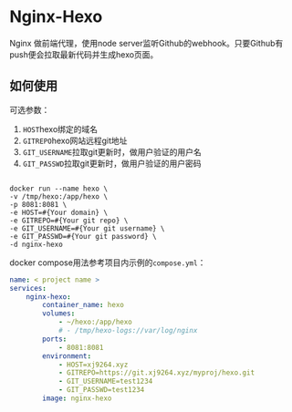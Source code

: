 # Nginx-Hexo

Nginx 做前端代理，使用node server监听Github的webhook。只要Github有push便会拉取最新代码并生成hexo页面。

## 如何使用
可选参数：
1. `HOST`hexo绑定的域名
2. `GITREPO`hexo网站远程git地址
3. `GIT_USERNAME`拉取git更新时，做用户验证的用户名
4. `GIT_PASSWD`拉取git更新时，做用户验证的用户密码

```

docker run --name hexo \
-v /tmp/hexo:/app/hexo \
-p 8081:8081 \
-e HOST=#{Your domain} \
-e GITREPO=#{Your git repo} \
-e GIT_USERNAME=#{Your git username} \
-e GIT_PASSWD=#{Your git password} \
-d nginx-hexo
```
docker compose用法参考项目内示例的`compose.yml`：
```yml
name: < project name >
services:
    nginx-hexo:
        container_name: hexo
        volumes:
            - ~/hexo:/app/hexo
            # - /tmp/hexo-logs://var/log/nginx
        ports:
            - 8081:8081
        environment:
            - HOST=xj9264.xyz
            - GITREPO=https://git.xj9264.xyz/myproj/hexo.git
            - GIT_USERNAME=test1234
            - GIT_PASSWD=test1234
        image: nginx-hexo
```
